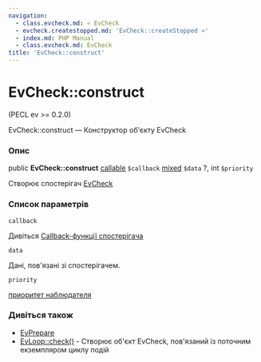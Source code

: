 ```yaml
---
navigation:
  - class.evcheck.md: « EvCheck
  - evcheck.createstopped.md: 'EvCheck::createStopped »'
  - index.md: PHP Manual
  - class.evcheck.md: EvCheck
title: 'EvCheck::construct'
---
```

# EvCheck::construct

(PECL ev >= 0.2.0)

EvCheck::construct — Конструктор об'єкту EvCheck

### Опис

public **EvCheck::construct** [callable](language.types.callable.md) `$callback` [mixed](language.types.declarations.md#language.types.declarations.mixed) `$data` ?, int `$priority`

Створює спостерігач [EvCheck](class.evcheck.md)

### Список параметрів

`callback`

Дивіться [Callback-функції спостерігача](ev.watcher-callbacks.md)

`data`

Дані, пов'язані зі спостерігачем.

`priority`

[приоритет наблюдателя](class.ev.md#ev.constants.watcher-pri)

### Дивіться також

-   [EvPrepare](class.evprepare.md)
-   [EvLoop::check()](evloop.check.md) - Створює об'єкт EvCheck, пов'язаний із поточним екземпляром циклу подій
